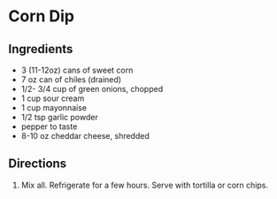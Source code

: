# Corn Dip

## Ingredients

- 3 (11-12oz) cans of sweet corn
- 7 oz can of chiles (drained)
- 1/2- 3/4 cup of green onions, chopped
- 1 cup sour cream
- 1 cup mayonnaise
- 1/2 tsp garlic powder
- pepper to taste
- 8-10 oz cheddar cheese, shredded

## Directions

1. Mix all. Refrigerate for a few hours. Serve with tortilla or corn chips.
